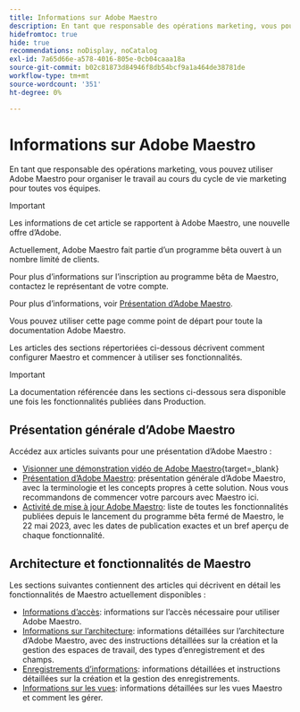 ```yaml
---
title: Informations sur Adobe Maestro
description: En tant que responsable des opérations marketing, vous pouvez utiliser Adobe Maestro pour organiser le travail au cours du cycle de vie marketing pour toutes vos équipes. Les articles de cette section décrivent comment configurer Maestro et comment commencer à utiliser ses fonctionnalités dans le cadre de vos opérations de gestion de campagne.
hidefromtoc: true
hide: true
recommendations: noDisplay, noCatalog
exl-id: 7a65d66e-a578-4016-805e-0cb04caaa18a
source-git-commit: b02c81873d84946f8db54bcf9a1a464de38781de
workflow-type: tm+mt
source-wordcount: '351'
ht-degree: 0%

---
```


# Informations sur Adobe Maestro

<!--
title: Adobe Maestro 
description: As a marketing operations leader, you can use Adobe Maestro to organize work across the marketing lifecycle for all your teams. The articles in this section describe how you can configure Maestro and how you can start using its capabilities as part of your campaign management operations. 
hidefromtoc: yes
author: Alina
feature: Work Management
role: User, Admin
hide: yes
-->

<!--udpate the metadata with real information when making this avilable in TOC and in the left nav-->

<!--remove the video at open beta or before-->

En tant que responsable des opérations marketing, vous pouvez utiliser Adobe Maestro pour organiser le travail au cours du cycle de vie marketing pour toutes vos équipes.

>[!IMPORTANT]
>
>Les informations de cet article se rapportent à Adobe Maestro, une nouvelle offre d’Adobe.
>
>Actuellement, Adobe Maestro fait partie d’un programme bêta ouvert à un nombre limité de clients.
>
>Pour plus d’informations sur l’inscription au programme bêta de Maestro, contactez le représentant de votre compte.
>
>Pour plus d’informations, voir [Présentation d’Adobe Maestro](../maestro/maestro-overview.md).

Vous pouvez utiliser cette page comme point de départ pour toute la documentation Adobe Maestro.

Les articles des sections répertoriées ci-dessous décrivent comment configurer Maestro et commencer à utiliser ses fonctionnalités.

>[!IMPORTANT]
>
>La documentation référencée dans les sections ci-dessous sera disponible une fois les fonctionnalités publiées dans Production.

## Présentation générale d’Adobe Maestro

Accédez aux articles suivants pour une présentation d’Adobe Maestro :

<!--update the video when we have something better, especially after Open Beta - remove it-->

* [Visionner une démonstration vidéo de Adobe Maestro](https://video.tv.adobe.com/v/3424253/){target=_blank}
* [Présentation d’Adobe Maestro](maestro-overview.md): présentation générale d’Adobe Maestro, avec la terminologie et les concepts propres à cette solution. Nous vous recommandons de commencer votre parcours avec Maestro ici.
* [Activité de mise à jour Adobe Maestro](../maestro/release-activity.md): liste de toutes les fonctionnalités publiées depuis le lancement du programme bêta fermé de Maestro, le 22 mai 2023, avec les dates de publication exactes et un bref aperçu de chaque fonctionnalité.

## Architecture et fonctionnalités de Maestro

Les sections suivantes contiennent des articles qui décrivent en détail les fonctionnalités de Maestro actuellement disponibles :

* [Informations d’accès](../maestro/access/access-information.md): informations sur l’accès nécessaire pour utiliser Adobe Maestro.
* [Informations sur l’architecture](../maestro/architecture-and-fields/architecture-and-fields-information.md): informations détaillées sur l’architecture d’Adobe Maestro, avec des instructions détaillées sur la création et la gestion des espaces de travail, des types d’enregistrement et des champs.
* [Enregistrements d’informations](../maestro/records/records-information.md): informations détaillées et instructions détaillées sur la création et la gestion des enregistrements.
* [Informations sur les vues](../maestro/views/views-information.md): informations détaillées sur les vues Maestro et comment les gérer.
